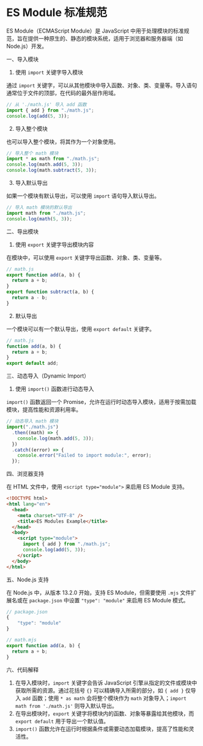 # ES Module 标准规范

ES Module（ECMAScript Module）是 JavaScript 中用于处理模块的标准规范，旨在提供一种原生的、静态的模块系统，适用于浏览器和服务器端（如 Node.js）开发。

一、导入模块

1. 使用 `import` 关键字导入模块

通过 `import` 关键字，可以从其他模块中导入函数、对象、类、变量等。导入语句通常位于文件的顶部，在代码的最外层作用域。

```javascript
// 从 './math.js' 导入 add 函数
import { add } from "./math.js";
console.log(add(5, 3));
```

2. 导入整个模块

也可以导入整个模块，将其作为一个对象使用。

```javascript
// 导入整个 math 模块
import * as math from "./math.js";
console.log(math.add(5, 3));
console.log(math.subtract(5, 3));
```

3. 导入默认导出

如果一个模块有默认导出，可以使用 `import` 语句导入默认导出。

```javascript
// 导入 math 模块的默认导出
import math from "./math.js";
console.log(math(5, 3));
```

二、导出模块

1. 使用 `export` 关键字导出模块内容

在模块中，可以使用 `export` 关键字导出函数、对象、类、变量等。

```javascript
// math.js
export function add(a, b) {
  return a + b;
}
export function subtract(a, b) {
  return a - b;
}
```

2. 默认导出

一个模块可以有一个默认导出，使用 `export default` 关键字。

```javascript
// math.js
function add(a, b) {
  return a + b;
}
export default add;
```

三、动态导入（Dynamic Import）

1. 使用 `import()` 函数进行动态导入

`import()` 函数返回一个 Promise，允许在运行时动态导入模块，适用于按需加载模块，提高性能和资源利用率。

```javascript
// 动态导入 math 模块
import("./math.js")
  .then((math) => {
    console.log(math.add(5, 3));
  })
  .catch((error) => {
    console.error("Failed to import module:", error);
  });
```

四、浏览器支持

在 HTML 文件中，使用 `<script type="module">` 来启用 ES Module 支持。

```html
<!DOCTYPE html>
<html lang="en">
  <head>
    <meta charset="UTF-8" />
    <title>ES Modules Example</title>
  </head>
  <body>
    <script type="module">
      import { add } from "./math.js";
      console.log(add(5, 3));
    </script>
  </body>
</html>
```

五、Node.js 支持

在 Node.js 中，从版本 13.2.0 开始，支持 ES Module，但需要使用 `.mjs` 文件扩展名或在 `package.json` 中设置 `"type": "module"` 来启用 ES Module 模式。

```javascript
// package.json
{
    "type": "module"
}
```

```javascript
// math.mjs
export function add(a, b) {
  return a + b;
}
```

六、代码解释

1. 在导入模块时，`import` 关键字会告诉 JavaScript 引擎从指定的文件或模块中获取所需的资源。通过花括号 `{}` 可以精确导入所需的部分，如 `{ add }` 仅导入 `add` 函数；使用 `* as math` 会将整个模块作为 `math` 对象导入；`import math from './math.js'` 则导入默认导出。
2. 在导出模块时，`export` 关键字将模块内的函数、对象等暴露给其他模块，而 `export default` 用于导出一个默认值。
3. `import()` 函数允许在运行时根据条件或需要动态加载模块，提高了性能和灵活性。
